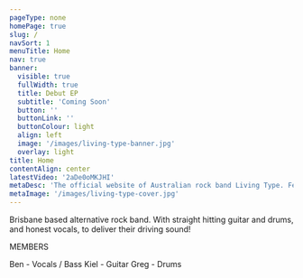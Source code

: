 ```yaml
---
pageType: none
homePage: true
slug: /
navSort: 1
menuTitle: Home
nav: true
banner:
  visible: true
  fullWidth: true
  title: Debut EP
  subtitle: 'Coming Soon'
  button: ''
  buttonLink: ''
  buttonColour: light
  align: left
  image: '/images/living-type-banner.jpg'
  overlay: light
title: Home
contentAlign: center
latestVideo: '2aDe0oMKJHI'
metaDesc: 'The official website of Australian rock band Living Type. Featuring tour dates, music and news.'
metaImage: '/images/living-type-cover.jpg'
---
```

Brisbane based alternative rock band. With straight hitting guitar and drums, and honest vocals, to deliver their driving sound!


MEMBERS

Ben - Vocals / Bass
Kiel - Guitar
Greg - Drums

<br><br>
